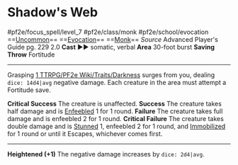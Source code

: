 # Shadow's Web
#pf2e/focus_spell/level_7 #pf2e/class/monk #pf2e/school/evocation 
==[Uncommon](rules/traits/uncommon.md)== ==[Evocation](rules/traits/evocation.md)== ==[Monk](rules/traits/monk.md)==
*Source* Advanced Player's Guide pg. 229 2.0
**Cast** ►► somatic, verbal
**Area** 30-foot burst
**Saving Throw** Fortitude

---
Grasping [1 TTRPG/PF2e Wiki/Traits/Darkness](1%20TTRPG/PF2e%20Wiki/Traits/Darkness) surges from you, dealing `dice: 14d4|avg` negative damage. Each creature in the area must attempt a Fortitude save.

**Critical Success** The creature is unaffected.
**Success** The creature takes half damage and is [Enfeebled](../../../Conditions/Enfeebled.md) 1 for 1 round.
**Failure** The creature takes full damage and is enfeebled 2 for 1 round.
**Critical Failure** The creature takes double damage and is [Stunned](../../../Conditions/Stunned.md) 1, enfeebled 2 for 1 round, and [Immobilized](../../../Conditions/Immobilized.md) for 1 round or until it Escapes, whichever comes first.

<hr>

**Heightened (+1)** The negative damage increases by `dice: 2d4|avg`.
